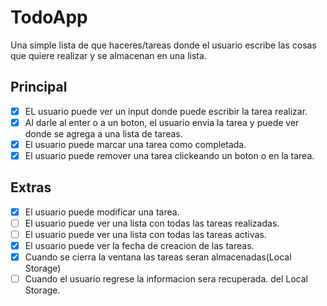 # TodoApp
Una simple lista de que haceres/tareas donde el usuario escribe las cosas que quiere realizar y se almacenan en una lista.
## Principal
- [x] EL usuario puede ver un input donde puede escribir la tarea realizar.
- [x] Al darle al enter o a un boton, el usuario envia la tarea y puede ver donde se agrega a una lista de tareas.
- [x] El usuario puede marcar una tarea como completada.
- [x] El usuario puede remover una tarea clickeando un boton o en la tarea.

## Extras
- [x] El usuario puede modificar una tarea.
- [ ] El usuario puede ver una lista con todas las tareas realizadas.
- [ ] El usuario puede ver una lista con todas las tareas activas.
- [x] El usuario puede ver la fecha de creacion de las tareas.
- [x] Cuando se cierra la ventana las tareas seran almacenadas(Local Storage)
- [ ] Cuando el usuario regrese la informacion sera recuperada. del Local Storage. 